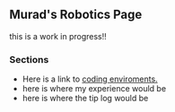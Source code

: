 ## Murad's Robotics Page
this is a work in progress!!
### Sections
* Here is a link to [ coding enviroments. ]( /roboticsPages/enviroments )
* here is where my experience would be
* here is where the tip log would be

